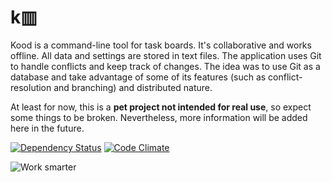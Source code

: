 # k▥

Kood is a command-line tool for task boards. It's collaborative and works offline. All data and settings are stored in text files. The application uses Git to handle conflicts and keep track of changes.
The idea was to use Git as a database and take advantage of some of its features (such as conflict-resolution and branching) and distributed nature.

At least for now, this is a **pet project not intended for real use**, so expect some things to be broken. Nevertheless, more information will be added here in the future.

[![Dependency Status](https://gemnasium.com/dmfrancisco/kood.png)](https://gemnasium.com/dmfrancisco/kood)
[![Code Climate](https://codeclimate.com/github/dmfrancisco/kood.png)](https://codeclimate.com/github/dmfrancisco/kood)

![Work smarter](https://raw.github.com/dmfrancisco/kood/media/promo.gif "Kood Promo")
